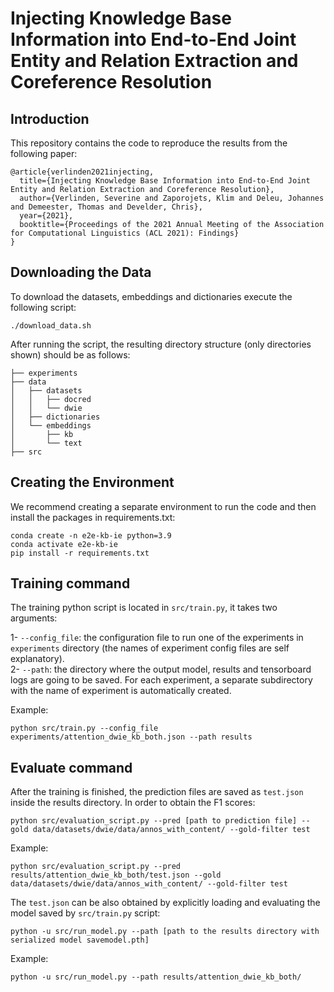 # Injecting Knowledge Base Information into End-to-End Joint Entity and Relation Extraction and Coreference Resolution

## Introduction

This repository contains the code to reproduce the results from the following paper:
```
@article{verlinden2021injecting,
  title={Injecting Knowledge Base Information into End-to-End Joint Entity and Relation Extraction and Coreference Resolution},
  author={Verlinden, Severine and Zaporojets, Klim and Deleu, Johannes and Demeester, Thomas and Develder, Chris},
  year={2021},
  booktitle={Proceedings of the 2021 Annual Meeting of the Association for Computational Linguistics (ACL 2021): Findings} 
}
```

## Downloading the Data
To download the datasets, embeddings and dictionaries execute the following script: 

```./download_data.sh```

After running the script, the resulting directory structure (only directories shown) should be as follows:
```
├── experiments
├── data
│   ├── datasets
│   │   ├── docred
│   │   └── dwie 
│   ├── dictionaries
│   └── embeddings
│       ├── kb
│       └── text
├── src

```

## Creating the Environment
We recommend creating a separate environment to run the code and 
then install the packages in requirements.txt: 
```
conda create -n e2e-kb-ie python=3.9
conda activate e2e-kb-ie
pip install -r requirements.txt
``` 


## Training command
The training python script is located in ```src/train.py```, it takes two arguments:
 
1- ```--config_file```: the configuration file to run one of the experiments in ```experiments``` directory
 (the names of experiment config files are self explanatory).  
2- ```--path```: the directory where the output model, results and tensorboard logs are going to be 
saved. For each experiment, a separate subdirectory with the name of experiment is automatically 
created. 

Example: 

```python src/train.py --config_file experiments/attention_dwie_kb_both.json --path results``` 

## Evaluate command
After the training is finished, the prediction files are saved as ```test.json``` inside the results
directory. In order to obtain the F1 scores:  

```python src/evaluation_script.py --pred [path to prediction file] --gold data/datasets/dwie/data/annos_with_content/ --gold-filter test```

Example: 

```python src/evaluation_script.py --pred results/attention_dwie_kb_both/test.json --gold data/datasets/dwie/data/annos_with_content/ --gold-filter test```

The ```test.json``` can be also obtained by explicitly loading and evaluating the model saved by ```src/train.py``` script: 

```python -u src/run_model.py --path [path to the results directory with serialized model savemodel.pth]```

Example:  

```python -u src/run_model.py --path results/attention_dwie_kb_both/```
